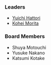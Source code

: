 ### Leaders

* [Yuichi Hattori](mailto:yuichi.hattori@owasp.org)
* [Kohei Morita](mailto:kohei.morita@owasp.org)

### Board Members

* Shuya Motouchi
* Yusuke Nakano
* Katsumi Kotake